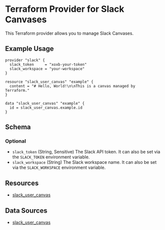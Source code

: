 # Terraform Provider for Slack Canvases

This Terraform provider allows you to manage Slack Canvases.

## Example Usage

```hcl
provider "slack" {
  slack_token     = "xoxb-your-token"
  slack_workspace = "your-workspace"
}

resource "slack_user_canvas" "example" {
  content = "# Hello, World!\n\nThis is a canvas managed by Terraform."
}

data "slack_user_canvas" "example" {
  id = slack_user_canvas.example.id
}
```

## Schema

### Optional

- `slack_token` (String, Sensitive) The Slack API token. It can also be set via the `SLACK_TOKEN` environment variable.
- `slack_workspace` (String) The Slack workspace name. It can also be set via the `SLACK_WORKSPACE` environment variable.

## Resources

- [slack_user_canvas](./docs/resources/user_canvas.md)

## Data Sources

- [slack_user_canvas](./docs/data-sources/user_canvas.md)